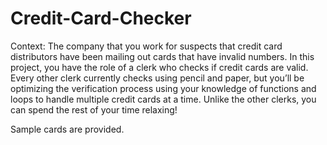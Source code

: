 # Credit-Card-Checker
Context: The company that you work for suspects that credit card distributors have been mailing
out cards that have invalid numbers. In this project, you have the role of a clerk who checks if 
credit cards are valid. Every other clerk currently checks using pencil and paper, but you’ll be 
optimizing the verification process using your knowledge of functions and loops to handle multiple 
credit cards at a time. Unlike the other clerks, you can spend the rest of your time relaxing!

Sample cards are provided.
